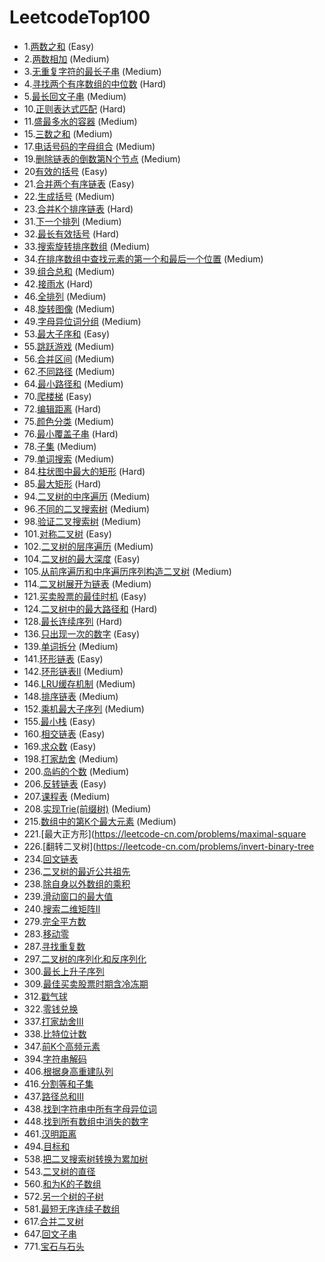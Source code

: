 # LeetcodeTop100
+ 1.[两数之和](https://leetcode-cn.com/problems/two-sum) (Easy)
+ 2.[两数相加](https://leetcode-cn.com/problems/add-two-numbers) (Medium)
+ 3.[无重复字符的最长子串](https://leetcode-cn.com/problems/longest-substring-without-repeating-characters) (Medium)
+ 4.[寻找两个有序数组的中位数](https://leetcode-cn.com/problems/median-of-two-sorted-arrays) (Hard)
+ 5.[最长回文子串](https://leetcode-cn.com/problems/longest-palindromic-substring) (Medium)
+ 10.[正则表达式匹配](https://leetcode-cn.com/problems/regular-expression-matching) (Hard)
+ 11.[盛最多水的容器](https://leetcode-cn.com/problems/container-with-most-water) (Medium)
+ 15.[三数之和](https://leetcode-cn.com/problems/3sum) (Medium)
+ 17.[电话号码的字母组合](https://leetcode-cn.com/problems/letter-combinations-of-a-phone-number) (Medium)
+ 19.[删除链表的倒数第N个节点](https://leetcode-cn.com/problems/remove-nth-node-from-end-of-list) (Medium)
+ 20[有效的括号](https://leetcode-cn.com/problems/valid-parentheses) (Easy)
+ 21.[合并两个有序链表](https://leetcode-cn.com/problems/merge-two-sorted-lists) (Easy)
+ 22.[生成括号](https://leetcode-cn.com/problems/generate-parentheses) (Medium)
+ 23.[合并K个排序链表](https://leetcode-cn.com/problems/merge-k-sorted-lists) (Hard)
+ 31.[下一个排列](https://leetcode-cn.com/problems/next-permutation) (Medium)
+ 32.[最长有效括号](https://leetcode-cn.com/problems/longest-valid-parentheses) (Hard)
+ 33.[搜索旋转排序数组](https://leetcode-cn.com/problems/search-in-rotated-sorted-array) (Medium)
+ 34.[在排序数组中查找元素的第一个和最后一个位置](https://leetcode-cn.com/problems/find-first-and-last-position-of-element-in-sorted-array) (Medium)
+ 39.[组合总和](https://leetcode-cn.com/problems/combination-sum) (Medium)
+ 42.[接雨水](https://leetcode-cn.com/problems/trapping-rain-water) (Hard)
+ 46.[全排列](https://leetcode-cn.com/problems/permutations) (Medium)
+ 48.[旋转图像](https://leetcode-cn.com/problems/rotate-image) (Medium)
+ 49.[字母异位词分组](https://leetcode-cn.com/problems/group-anagrams) (Medium)
+ 53.[最大子序和](https://leetcode-cn.com/problems/maximum-subarray) (Easy)
+ 55.[跳跃游戏](https://leetcode-cn.com/problems/jump-game) (Medium)
+ 56.[合并区间](https://leetcode-cn.com/problems/merge-intervals) (Medium)
+ 62.[不同路径](https://leetcode-cn.com/problems/unique-paths) (Medium)
+ 64.[最小路径和](https://leetcode-cn.com/problems/minimum-path-sum) (Medium)
+ 70.[爬楼梯](https://leetcode-cn.com/problems/climbing-stairs) (Easy)
+ 72.[编辑距离](https://leetcode-cn.com/problems/edit-distance) (Hard)
+ 75.[颜色分类](https://leetcode-cn.com/problems/sort-colors) (Medium)
+ 76.[最小覆盖子串](https://leetcode-cn.com/problems/minimum-window-substring) (Hard)
+ 78.[子集](https://leetcode-cn.com/problems/subsets) (Medium)
+ 79.[单词搜索](https://leetcode-cn.com/problems/word-search) (Medium)
+ 84.[柱状图中最大的矩形](https://leetcode-cn.com/problems/largest-rectangle-in-histogram) (Hard)
+ 85.[最大矩形](https://leetcode-cn.com/problems/maximal-rectangle) (Hard)
+ 94.[二叉树的中序遍历](https://leetcode-cn.com/problems/binary-tree-inorder-traversal) (Medium)
+ 96.[不同的二叉搜索树](https://leetcode-cn.com/problems/unique-binary-search-trees) (Medium)
+ 98.[验证二叉搜索树](https://leetcode-cn.com/problems/validate-binary-search-tree) (Medium)
+ 101.[对称二叉树](https://leetcode-cn.com/problems/symmetric-tree) (Easy)
+ 102.[二叉树的层序遍历](https://leetcode-cn.com/problems/binary-tree-level-order-traversal) (Medium)
+ 104.[二叉树的最大深度](https://leetcode-cn.com/problems/maximum-depth-of-binary-tree) (Easy)
+ 105.[从前序遍历和中序遍历序列构造二叉树](https://leetcode-cn.com/problems/construct-binary-tree-from-preorder-and-inorder-traversal) (Medium)
+ 114.[二叉树展开为链表](https://leetcode-cn.com/problems/flatten-binary-tree-to-linked-list) (Medium)
+ 121.[买卖股票的最佳时机](https://leetcode-cn.com/problems/best-time-to-buy-and-sell-stock) (Easy)
+ 124.[二叉树中的最大路径和](https://leetcode-cn.com/problems/binary-tree-maximum-path-sum) (Hard)
+ 128.[最长连续序列](https://leetcode-cn.com/problems/longest-consecutive-sequence) (Hard)
+ 136.[只出现一次的数字](https://leetcode-cn.com/problems/single-number) (Easy)
+ 139.[单词拆分](https://leetcode-cn.com/problems/word-break) (Medium)
+ 141.[环形链表](https://leetcode-cn.com/problems/linked-list-cycle) (Easy)
+ 142.[环形链表Ⅱ](https://leetcode-cn.com/problems/linked-list-cycle-ii) (Medium)
+ 146.[LRU缓存机制](https://leetcode-cn.com/problems/lru-cache) (Medium)
+ 148.[排序链表](https://leetcode-cn.com/problems/sort-list) (Medium)
+ 152.[乘机最大子序列](https://leetcode-cn.com/problems/maximum-product-subarray) (Medium)
+ 155.[最小栈](https://leetcode-cn.com/problems/min-stack) (Easy)
+ 160.[相交链表](https://leetcode-cn.com/problems/intersection-of-two-linked-lists) (Easy)
+ 169.[求众数](https://leetcode-cn.com/problems/majority-element) (Easy)
+ 198.[打家劫舍](https://leetcode-cn.com/problems/house-robber) (Medium)
+ 200.[岛屿的个数](https://leetcode-cn.com/problems/number-of-islands) (Medium)
+ 206.[反转链表](https://leetcode-cn.com/problems/reverse-linked-list) (Easy)
+ 207.[课程表](https://leetcode-cn.com/problems/course-schedule) (Medium)
+ 208.[实现Trie(前缀树)](https://leetcode-cn.com/problems/implement-trie-prefix-tree) (Medium)
+ 215.[数组中的第K个最大元素](https://leetcode-cn.com/problems/kth-largest-element-in-an-array) (Medium)
+ 221.[最大正方形](https://leetcode-cn.com/problems/maximal-square
+ 226.[翻转二叉树](https://leetcode-cn.com/problems/invert-binary-tree
+ 234.[回文链表](https://leetcode-cn.com/problems/palindrome-linked-list)
+ 236.[二叉树的最近公共祖先](https://leetcode-cn.com/problems/lowest-common-ancestor-of-a-binary-tree)
+ 238.[除自身以外数组的乘积](https://leetcode-cn.com/problems/product-of-array-except-self)
+ 239.[滑动窗口的最大值](https://leetcode-cn.com/problems/sliding-window-maximum)
+ 240.[搜索二维矩阵Ⅱ](https://leetcode-cn.com/problems/search-a-2d-matrix-ii)
+ 279.[完全平方数](https://leetcode-cn.com/problems/perfect-squares)
+ 283.[移动零](https://leetcode-cn.com/problems/move-zeroes)
+ 287.[寻找重复数](https://leetcode-cn.com/problems/find-the-duplicate-number)
+ 297.[二叉树的序列化和反序列化](https://leetcode-cn.com/problems/serialize-and-deserialize-binary-tree)
+ 300.[最长上升子序列](https://leetcode-cn.com/problems/longest-increasing-subsequence)
+ 309.[最佳买卖股票时期含冷冻期](https://leetcode-cn.com/problems/best-time-to-buy-and-sell-stock-with-cooldown)
+ 312.[戳气球](https://leetcode-cn.com/problems/burst-balloons)
+ 322.[零钱兑换](https://leetcode-cn.com/problems/coin-change)
+ 337.[打家劫舍Ⅲ](https://leetcode-cn.com/problems/house-robber-iii)
+ 338.[比特位计数](https://leetcode-cn.com/problems/counting-bits)
+ 347.[前K个高频元素](https://leetcode-cn.com/problems/top-k-frequent-elements)
+ 394.[字符串解码](https://leetcode-cn.com/problems/decode-string)
+ 406.[根据身高重建队列](https://leetcode-cn.com/problems/queue-reconstruction-by-height)
+ 416.[分割等和子集](https://leetcode-cn.com/problems/partition-equal-subset-sum)
+ 437.[路径总和Ⅲ](https://leetcode-cn.com/problems/path-sum-iii)
+ 438.[找到字符串中所有字母异位词](https://leetcode-cn.com/problems/find-all-anagrams-in-a-string)
+ 448.[找到所有数组中消失的数字](https://leetcode-cn.com/problems/find-all-numbers-disappeared-in-an-array)
+ 461.[汉明距离](https://leetcode-cn.com/problems/hamming-distance)
+ 494.[目标和](https://leetcode-cn.com/problems/target-sum)
+ 538.[把二叉搜索树转换为累加树](https://leetcode-cn.com/problems/convert-bst-to-greater-tree)
+ 543.[二叉树的直径](https://leetcode-cn.com/problems/diameter-of-binary-tree)
+ 560.[和为K的子数组](https://leetcode-cn.com/problems/subarray-sum-equals-k)
+ 572.[另一个树的子树](https://leetcode-cn.com/problems/subtree-of-another-tree)
+ 581.[最短无序连续子数组](https://leetcode-cn.com/problems/shortest-unsorted-continuous-subarray)
+ 617.[合并二叉树](https://leetcode-cn.com/problems/merge-two-binary-trees)
+ 647.[回文子串](https://leetcode-cn.com/problems/palindromic-substrings)
+ 771.[宝石与石头](https://leetcode-cn.com/problems/jewels-and-stones)
